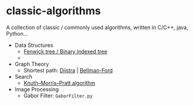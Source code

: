 # classic-algorithms
A collection of classic / commonly used algorithms, written in C/C++, java, Python...   
- Data Structures
    - [Fenwick tree / Binary indexed tree](https://github.com/wandering007/algorithms/blob/master/binary_indexed_tree.cpp)
    -   
- Graph Theory  
    - Shortest path: [Dijstra](https://github.com/wandering007/algorithms/blob/master/dijkstra.cpp) | [Bellman-Ford](https://github.com/wandering007/algorithms/blob/master/bellman_ford.cpp)  
- Search  
    - [Knuth–Morris–Pratt algorithm](https://github.com/wandering007/algorithms/blob/master/kmp.cpp)
- Image Processing  
    - Gabor Filter: `GaborFilter.py`
